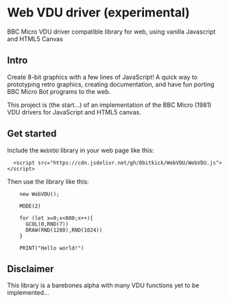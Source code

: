 # Web VDU driver (experimental)
BBC Micro VDU driver compatible library for web, using vanilla Javascript and HTML5 Canvas

## Intro
Create 8-bit graphics with a few lines of JavaScript! A quick way to prototyping retro graphics, creating documentation, and have fun porting BBC Micro Bot programs to the web.

This project is (the start...) of an implementation of the BBC Micro (1981) VDU drivers for JavaScript and HTML5 canvas.

## Get started

Include the `WebVDU` library in your web page like this:

```
  <script src="https://cdn.jsdelivr.net/gh/8bitkick/WebVDU/WebVDU.js"></script>
```


Then use the library like this:

```
    new WebVDU();
    
    MODE(2)

    for (let x=0;x<800;x++){
      GCOL(0,RND(7))
      DRAW(RND(1280),RND(1024))
    }

    PRINT("Hello world!")
  ```
  
## Disclaimer
  
This library is a barebones alpha with many VDU functions yet to be implemented...

